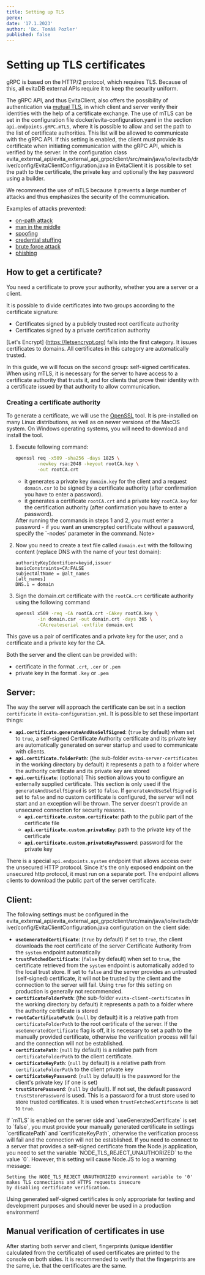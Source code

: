 ```yaml
---
title: Setting up TLS
perex:
date: '17.1.2023'
author: 'Bc. Tomáš Pozler'
published: false
---
```


# Setting up TLS certificates

gRPC is based on the HTTP/2 protocol, which requires TLS. Because of this, all evitaDB external APIs require it to keep 
the security uniform.

The gRPC API, and thus EvitaClient, also offers the possibility of authentication via
[mutual TLS](https://en.wikipedia.org/wiki/Mutual_authentication), in which client and
server verify their identities with the help of a certificate exchange. The use of mTLS can be set in the configuration
file <SourceClass>docker/evita-configuration.yaml</SourceClass> in the section `api.endpoints.gRPC.mTLS`, 
where it is possible to allow and set the path to the list of certificate authorities. This list will be allowed to 
communicate with the gRPC API. If this setting is enabled, the client must provide its certificate when initiating 
communication with the gRPC API, which is verified by the server. In the configuration class 
<SourceClass>evita_external_api/evita_external_api_grpc/client/src/main/java/io/evitadb/driver/config/EvitaClientConfiguration.java</SourceClass>
in EvitaClient it is possible to set the path to the certificate, the private key and optionally the key password using
a builder.

We recommend the use of mTLS because it prevents a large number of attacks and thus emphasizes the security of 
the communication.

Examples of attacks prevented:

- [on-path attack](https://www.wallarm.com/what/what-is-an-on-path-attacker)
- [man in the middle](https://en.wikipedia.org/wiki/Man-in-the-middle_attack)
- [spoofing](https://en.wikipedia.org/wiki/Spoofing_attack)
- [credential stuffing](https://en.wikipedia.org/wiki/Credential_stuffing)
- [brute force attack](https://en.wikipedia.org/wiki/Brute-force_attack)
- [phishing](https://www.cloudflare.com/learning/access-management/phishing-attack/)

## How to get a certificate?

You need a certificate to prove your authority, whether you are a server or a client.

It is possible to divide certificates into two groups according to the certificate signature:

- Certificates signed by a publicly trusted root certificate authority
- Certificates signed by a private certification authority

[Let's Encrypt] (https://letsencrypt.org) falls into the first category. It issues certificates to domains. All 
certificates in this category are automatically trusted.

In this guide, we will focus on the second group: self-signed certificates. When using mTLS, it is necessary for the
server to have access to a certificate authority that trusts it, and for clients that prove their identity with a
certificate issued by that authority to allow communication.

### Creating a certificate authority

To generate a certificate, we will use the [OpenSSL](https://www.openssl.org/) tool. It is pre-installed on many 
Linux distributions, as well as on newer versions of the MacOS system. On Windows operating systems, you will need 
to download and install the tool.

1. Execute following command:

    ```bash
    openssl req -x509 -sha256 -days 1825 \
            -newkey rsa:2048 -keyout rootCA.key \
            -out rootCA.crt
    ```

    - it generates a private key `domain.key` for the client and a request `domain.csr` to be signed by a certificate 
      authority (after confirmation you have to enter a password).
    - it generates a certificate `rootCA.crt` and a private key `rootCA.key` for the certification authority
      (after confirmation you have to enter a password).

    <Note type="warning">
    After running the commands in steps 1 and 2, you must enter a password - if you want an unencrypted certificate without 
    a password, specify the `-nodes' parameter in the command.
    </Note>Note>

2. Now you need to create a text file called `domain.ext` with the following content (replace DNS with the name of your
   test domain):

    ```
    authorityKeyIdentifier=keyid,issuer
    basicConstraints=CA:FALSE
    subjectAltName = @alt_names
    [alt_names]
    DNS.1 = domain
    ```

3. Sign the domain.crt certificate with the `rootCA.crt` certificate authority using the following command

    ```bash
    openssl x509 -req -CA rootCA.crt -CAkey rootCA.key \
            -in domain.csr -out domain.crt -days 365 \
            -CAcreateserial -extfile domain.ext
    ```

This gave us a pair of certificates and a private key for the user, and a certificate and a private key for the CA.

Both the server and the client can be provided with:

- certificate in the format `.crt`, `.cer` or `.pem`
- private key in the format `.key` or `.pem`

## Server:

The way the server will approach the certificate can be set in a section `certificate` in `evita-configuration.yml`. It
is possible to set these important things:

- **`api.certificate.generateAndUseSelfSigned`**: (`true` by default) when set to `true`, a self-signed Certificate 
  Authority certificate and its private key are automatically generated on server startup and used to communicate with
  clients.
- **`api.certificate.folderPath`**: (the sub-folder `evita-server-certificates` in the working directory by default) 
  it represents a path to a folder where the authority certificate and its private key are stored
- **`api.certificate`**: (optional) This section allows you to configure an externally supplied certificate. This section 
  is only used if the `generateAndUseSelfSigned` is set to `false`. If `generateAndUseSelfSigned` is set to `false` and 
  no custom certificate is configured, the server will not start and an exception will be thrown. The server doesn't 
  provide an unsecured connection for security reasons.
   - **`api.certificate.custom.certificate`**: path to the public part of the certificate file
   - **`api.certificate.custom.privateKey`**: path to the private key of the certificate
   - **`api.certificate.custom.privateKeyPassword`**: password for the private key

There is a special `api.endpoints.system` endpoint that allows access over the unsecured HTTP protocol. Since it's the 
only exposed endpoint on the unsecured http protocol, it must run on a separate port. The endpoint allows clients to 
download the public part of the server certificate.

## Client:

The following settings must be configured in the 
<SourceClass>evita_external_api/evita_external_api_grpc/client/src/main/java/io/evitadb/driver/config/EvitaClientConfiguration.java</SourceClass> 
configuration on the client side:

- **`useGeneratedCertificate`**: (`true` by default) if set to `true`, the client downloads the root certificate of 
  the server Certificate Authority from the `system` endpoint automatically
- **`trustFetchedCertificate`**: (`false` by default) when set to `true`, the certificate retrieved from the `system` 
  endpoint is automatically added to the local trust store. If set to `false` and the server provides an untrusted 
  (self-signed) certificate, it will not be trusted by the client and the connection to the server will fail. Using
  `true` for this setting on production is generally not recommended.
- **`certificateFolderPath`**: (the sub-folder `evita-client-certificates` in the working directory by default)
  it represents a path to a folder where the authority certificate is stored
- **`rootCaCertificatePath`**: (`null` by default) it is a relative path from `certificateFolderPath` to the root 
  certificate of the server. If the `useGeneratedCertificate` flag is off, it is necessary to set a path to 
  the manually provided certificate, otherwise the verification process will fail and the connection will not be 
  established.
- **`certificatePath`**: (`null` by default) is a relative path from `certificateFolderPath` to the client certificate.
- **`certificateKeyPath`**: (`null` by default) is a relative path from `certificateFolderPath` to the client private key
- **`certificateKeyPassword`**: (`null` by default) is the password for the client's private key (if one is set)
- **`trustStorePassword`**: (`null` by default). If not set, the default password `trustStorePassword` is used. 
  This is a password for a trust store used to store trusted certificates. It is used when `trustFetchedCertificate` is 
  set to `true`.

<Note type="warning">
If `mTLS` is enabled on the server side and `useGeneratedCertificate` is set to `false`, you must provide your
manually generated certificate in settings `certificatePath` and `certificateKeyPath`, otherwise the verification 
process will fail and the connection will not be established.
</Note>

<LanguageSpecific to="javascript">

<Note type="info">
If you need to connect to a server that provides a self-signed certificate from the Node.js application, you need to set 
the variable `NODE_TLS_REJECT_UNAUTHORIZED` to the value `0`. However, this setting will cause Node.JS to log a warning 
message:

```
Setting the NODE_TLS_REJECT_UNAUTHORIZED environment variable to '0' makes TLS connections and HTTPS requests insecure 
by disabling certificate verification.
```

</Note>

</LanguageSpecific>

<Note type="warning">
Using generated self-signed certificates is only appropriate for testing and development purposes and should never be 
used in a production environment!
</Note>

## Manual verification of certificates in use

After starting both server and client, fingerprints (unique identifier calculated from the certificate) of used
certificates are printed to the console on both sides. It is recommended to verify that the fingerprints are the same,
i.e. that the certificates are the same.
